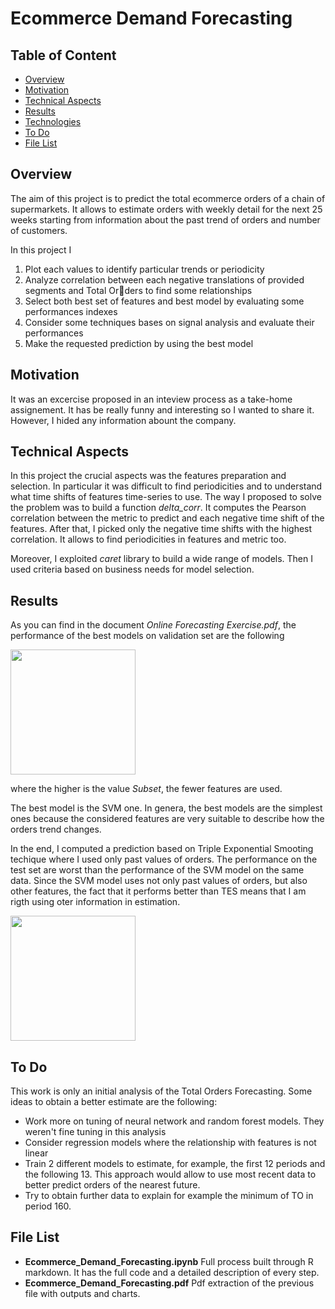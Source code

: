 # Ecommerce Demand Forecasting

## Table of Content
  * [Overview](#overview)
  * [Motivation](#motivation)
  * [Technical Aspects](#technical-aspects)
  * [Results](#result)
  * [Technologies](#technologies)
  * [To Do](#to-do)
  * [File List](#file-list)

  
## Overview <a name="overview" />
The aim of this project is to predict the total ecommerce orders of a chain of supermarkets. It allows to estimate orders with weekly detail for the next 25 weeks starting from information about the past trend of orders and number of customers.

In this project I
1. Plot each values to identify particular trends or periodicity
2. Analyze correlation between each negative translations of provided segments and Total Orders to find some relationships
3. Select both best set of features and best model by evaluating some performances indexes
4. Consider some techniques bases on signal analysis and evaluate their performances
5. Make the requested prediction by using the best model

## Motivation <a name="motivation" />
It was an excercise proposed in an inteview process as a take-home assignement. It has be really funny and interesting so I wanted to share it. However, I hided any information abount the company.

## Technical Aspects <a name="technical-aspects" />
In this project the crucial aspects was the features preparation and selection. In particular it was difficult to find periodicities and to understand what time shifts of features time-series to use. The way I proposed to solve the problem was to build a function *delta_corr*. It computes the Pearson correlation between the metric to predict and each negative time shift of the features. After that, I picked only the negative time shifts with the highest correlation. It allows to find periodicities in features and metric too.

Moreover, I exploited *caret* library to build a wide range of models. Then I used criteria based on business needs for model selection.

## Results <a name="result" />
As you can find in the document *Online Forecasting Exercise.pdf*, the performance of the best models on validation set are the following

<img src="https://user-images.githubusercontent.com/29163695/122689340-1e0fb900-d222-11eb-9595-8e2c8df241f1.png" height="200">

where the higher is the value *Subset*, the fewer features are used. 

The best model is the SVM one. In genera, the best models are the simplest ones because the considered features are very suitable to describe how the orders trend changes. 

In the end, I computed a prediction based on Triple Exponential Smooting techique where I used only past values of orders. The performance on the test set are worst than the performance of the SVM model on the same data. Since the SVM model uses not only past values of orders, but also other features, the fact that it performs better than TES means that I am rigth using oter information in estimation.

<img src="https://user-images.githubusercontent.com/29163695/122689658-abeca380-d224-11eb-8a31-72a575f46e5e.png" height="200">

## To Do <a name="to-do" />
This work is only an initial analysis of the Total Orders Forecasting. Some ideas to obtain a better estimate are the following:
* Work more on tuning of neural network and random forest models. They weren't fine tuning in this analysis
* Consider regression models where the relationship with features is not linear
* Train 2 different models to estimate, for example, the first 12 periods and the following 13. This approach would allow to use most recent data to better predict orders of the nearest future.
* Try to obtain further data to explain for example the minimum of TO in period 160.

## File List <a name="file-list" />
* **Ecommerce_Demand_Forecasting.ipynb** Full process built through R markdown. It has the full code and a detailed description of every step.
* **Ecommerce_Demand_Forecasting.pdf** Pdf extraction of the previous file with outputs and charts.

